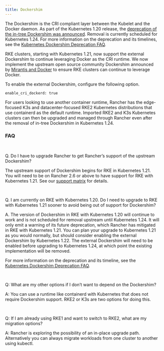 ```yaml
---
title: Dockershim
---
```


The Dockershim is the CRI compliant layer between the Kubelet and the Docker daemon. As part of the Kubernetes 1.20 release, the [deprecation of the in-tree Dockershim was announced](https://kubernetes.io/blog/2020/12/02/dont-panic-kubernetes-and-docker/). Removal is currently scheduled for Kubernetes 1.24. For more information on the deprecation and its timelines, see the [Kubernetes Dockershim Deprecation FAQ](https://kubernetes.io/blog/2020/12/02/dockershim-faq/#when-will-dockershim-be-removed).

RKE clusters, starting with Kubernetes 1.21, now support the external Dockershim to continue leveraging Docker as the CRI runtime. We now implement the upstream open source community Dockershim announced by [Mirantis and Docker](https://www.mirantis.com/blog/mirantis-to-take-over-support-of-kubernetes-dockershim-2/) to ensure RKE clusters can continue to leverage Docker.

To enable the external Dockershim, configure the following option.

```
enable_cri_dockerd: true
```

For users looking to use another container runtime, Rancher has the edge-focused K3s and datacenter-focused RKE2 Kubernetes distributions that use containerd as the default runtime. Imported RKE2 and K3s Kubernetes clusters can then be upgraded and managed through Rancher even after the removal of in-tree Dockershim in Kubernetes 1.24.

### FAQ

<br/>

Q. Do I have to upgrade Rancher to get Rancher’s support of the upstream Dockershim?

The upstream support of Dockershim begins for RKE in Kubernetes 1.21. You will need to be on Rancher 2.6 or above to have support for RKE with Kubernetes 1.21. See our [support matrix](https://rancher.com/support-maintenance-terms/all-supported-versions/rancher-v2.6.0/) for details.

<br/>

Q. I am currently on RKE with Kubernetes 1.20. Do I need to upgrade to RKE with Kubernetes 1.21 sooner to avoid being out of support for Dockershim?

A. The version of Dockershim in RKE with Kubernetes 1.20 will continue to work and is not scheduled for removal upstream until Kubernetes 1.24. It will only emit a warning of its future deprecation, which Rancher has mitigated in RKE with Kubernetes 1.21. You can plan your upgrade to Kubernetes 1.21 as you would normally, but should consider enabling the external Dockershim by Kubernetes 1.22. The external Dockershim will need to be enabled before upgrading to Kubernetes 1.24, at which point the existing implementation will be removed.

For more information on the deprecation and its timeline, see the [Kubernetes Dockershim Deprecation FAQ](https://kubernetes.io/blog/2020/12/02/dockershim-faq/#when-will-dockershim-be-removed).

<br/>

Q: What are my other options if I don’t want to depend on the Dockershim?

A: You can use a runtime like containerd with Kubernetes that does not require Dockershim support. RKE2 or K3s are two options for doing this.

<br/>

Q: If I am already using RKE1 and want to switch to RKE2, what are my migration options?

A: Rancher is exploring the possibility of an in-place upgrade path. Alternatively you can always migrate workloads from one cluster to another using kubectl.

<br/>
